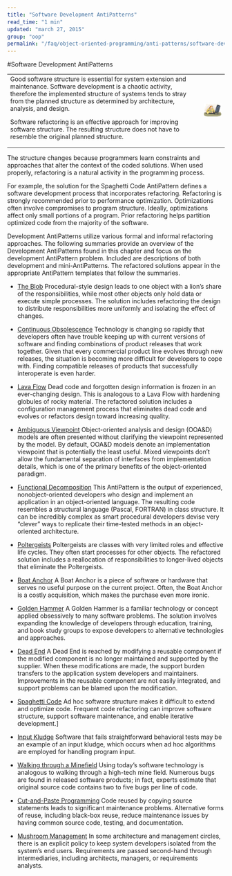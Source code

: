 ```yaml
---
title: "Software Development AntiPatterns"
read_time: "1 min"
updated: "march 27, 2015"
group: "oop"
permalink: "/faq/object-oriented-programming/anti-patterns/software-development-antipatterns/"
---
```


#Software Development AntiPatterns

<table border="0">
<tr><td>
Good software structure is essential for system extension and maintenance. Software development is a chaotic activity, therefore the implemented structure of systems tends to stray from the planned structure as determined by architecture, analysis, and design.

Software refactoring is an effective approach for improving software structure.
The resulting structure does not have to resemble the original planned structure.
</td><td><img src="../../../images/anti-patterns/mang.jpg">
</table>
The structure changes because programmers learn constraints and approaches that alter the context of the coded solutions. When used properly, refactoring is a natural activity in the programming process.

For example, the solution for the Spaghetti Code AntiPattern defines a software development process that incorporates refactoring. Refactoring is strongly recommended prior to performance optimization. Optimizations often involve compromises to program structure. Ideally, optimizations affect only small portions of a program. Prior refactoring helps partition optimized code from the majority of the software.

Development AntiPatterns utilize various formal and informal refactoring approaches. The following summaries provide an overview of the Development AntiPatterns found in this chapter and focus on the development AntiPattern problem. Included are descriptions of both development and mini-AntiPatterns. The refactored solutions appear in the appropriate AntiPattern templates that follow the summaries.

 * <a href="the-blob.md">The Blob</a>
     Procedural-style design leads to one object with a lion’s share of the responsibilities, while most other objects only hold data or execute simple processes. The solution includes refactoring the design to distribute responsibilities more uniformly and isolating the effect of changes.

* <a href="continuous-obsolescence.md">Continuous Obsolescence</a>
   Technology is changing so rapidly that developers often have trouble keeping up with current versions of software and finding combinations of product releases that work together. Given that every commercial product line evolves through new releases, the situation is becoming more difficult for developers to cope with. Finding compatible releases of products that successfully interoperate is even harder.
* <a href="lava-flow.md">Lava Flow</a>
Dead code and forgotten design information is frozen in an ever-changing design. This is analogous to a Lava Flow with hardening globules of rocky material. The refactored solution includes a configuration management process that eliminates dead code and evolves or refactors design toward increasing quality.
* <a href="ambiguous-viewpoint.md">Ambiguous Viewpoint</a>
Object-oriented analysis and design (OOA&D) models are often presented without clarifying the viewpoint represented by the model. By default, OOA&D models denote an implementation viewpoint that is potentially the least useful. Mixed viewpoints don’t allow the fundamental separation of interfaces from implementation details, which is one of the primary benefits of the object-oriented paradigm.
* <a href="functional-decomposition.md">Functional Decomposition</a>
This AntiPattern is the output of experienced, nonobject-oriented developers who design and implement an application in an object-oriented language. The resulting code resembles a structural language (Pascal, FORTRAN) in class structure. It can be incredibly complex as smart procedural developers devise very “clever” ways to replicate their time-tested methods in an object-oriented architecture.
* [Poltergeists](poltergeists.md)
Poltergeists are classes with very limited roles and effective life cycles. They often start processes for other objects. The refactored solution includes a reallocation of responsibilities to longer-lived objects that eliminate the Poltergeists.
* [Boat Anchor](boat-anchor.md)
A Boat Anchor is a piece of software or hardware that serves no useful purpose on the current project. Often, the Boat Anchor is a costly acquisition, which makes the purchase even more ironic.
* [Golden Hammer](golden-hammer.md)
A Golden Hammer is a familiar technology or concept applied obsessively to many software problems. The solution involves expanding the knowledge of developers through education, training, and book study groups to expose developers to alternative technologies and approaches.
* [Dead End](dead-end.md)
A Dead End is reached by modifying a reusable component if the modified component is no longer maintained and supported by the supplier. When these modifications are made, the support burden transfers to the application system developers and maintainers. Improvements in the reusable component are not easily integrated, and support problems can be blamed upon the modification.

* [Spaghetti Code](spaghetti-code.md)
Ad hoc software structure makes it difficult to extend and optimize code. Frequent code refactoring can improve software structure, support software maintenance, and enable iterative development.]
* [Input Kludge](input-kludge.md)
Software that fails straightforward behavioral tests may be an example of an input kludge, which occurs when ad hoc algorithms are employed for handling program input.
* [Walking through a Minefield](walking-through-minefield.md)
Using today’s software technology is analogous to walking through a high-tech mine field. Numerous bugs are found in released software products; in fact, experts estimate that original source code contains two to five bugs per line of code.
* [Cut-and-Paste Programming](cut-and-paste-programming.md)
Code reused by copying source statements leads to significant maintenance problems. Alternative forms of reuse, including black-box reuse, reduce maintenance issues by having common source code, testing, and documentation.
* [Mushroom Management](mushroom-management.md)
In some architecture and management circles, there is an explicit policy to keep system developers isolated from the system’s end users. Requirements are passed second-hand through intermediaries, including architects, managers, or requirements analysts.